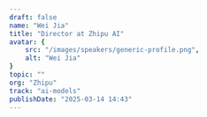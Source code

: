 ```yaml
---
draft: false
name: "Wei Jia"
title: "Director at Zhipu AI"
avatar: {
    src: "/images/speakers/generic-profile.png",
    alt: "Wei Jia"
}
topic: ""
org: "Zhipu"
track: "ai-models"
publishDate: "2025-03-14 14:43"
---
```


